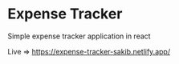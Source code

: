 # Expense Tracker
Simple expense tracker application in react

Live => https://expense-tracker-sakib.netlify.app/
